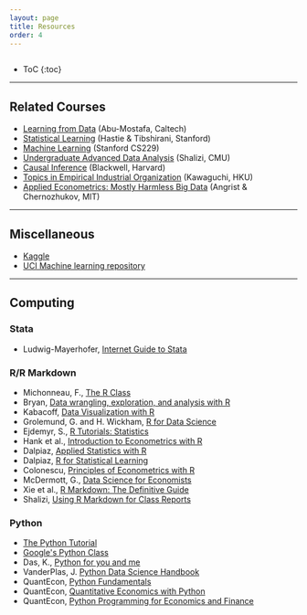 ```yaml
---
layout: page
title: Resources
order: 4
---
```

<p style="height: 1px"></p>

* ToC
{:toc}

---

## Related Courses
- [Learning from Data](https://work.caltech.edu/telecourse.html) (Abu-Mostafa, Caltech)
- [Statistical Learning](https://online.stanford.edu/courses/sohs-ystatslearning-statistical-learning) (Hastie & Tibshirani, Stanford)
- [Machine Learning](http://cs229.stanford.edu/index.html) (Stanford CS229)
- [Undergraduate Advanced Data Analysis](http://www.stat.cmu.edu/~cshalizi/uADA/17/) (Shalizi, CMU)
- [Causal Inference](http://www.mattblackwell.org/teaching/gov2002/) (Blackwell, Harvard)
- [Topics in Empirical Industrial Organization](https://kohei-kawaguchi.github.io/EmpiricalIO/) (Kawaguchi, HKU)
- [Applied Econometrics: Mostly Harmless Big Data](https://ocw.mit.edu/courses/economics/14-387-applied-econometrics-mostly-harmless-big-data-fall-2014/index.htm) (Angrist & Chernozhukov, MIT)

---

## Miscellaneous
- [Kaggle](https://www.kaggle.com/)
- [UCI Machine learning repository](https://archive.ics.uci.edu/ml/index.php)

---

## Computing

### Stata

- Ludwig-Mayerhofer, [Internet Guide to Stata](https://wlm.userweb.mwn.de/Stata/)

### R/R Markdown
- Michonneau, F., [The R Class](http://r-bio.github.io/)
- Bryan, [Data wrangling, exploration, and analysis with R](https://stat545.com/index.html)
- Kabacoff, [Data Visualization with R](https://rkabacoff.github.io/datavis/)
- Grolemund, G. and H. Wickham, [R for Data Science](http://r4ds.had.co.nz/index.html)
- Ejdemyr, S., [R Tutorials: Statistics](https://sejdemyr.github.io/r-tutorials/statistics/)
- Hank et al., [Introduction to Econometrics with R](https://www.econometrics-with-r.org/index.html)
- Dalpiaz, [Applied Statistics with R](https://daviddalpiaz.github.io/appliedstats/)
- Dalpiaz, [R for Statistical Learning](https://daviddalpiaz.github.io/r4sl/)
- Colonescu, [Principles of Econometrics with R](https://bookdown.org/ccolonescu/RPoE4/)
- McDermott, G., [Data Science for Economists](https://github.com/uo-ec607/lectures)
- Xie et al., [R Markdown: The Definitive Guide](https://bookdown.org/yihui/rmarkdown/)
- Shalizi, [Using R Markdown for Class Reports](http://www.stat.cmu.edu/~cshalizi/rmarkdown/)

### Python
- [The Python Tutorial](https://docs.python.org/3/tutorial)
- [Google's Python Class](https://developers.google.com/edu/python/)
- Das, K., [Python for you and me](https://pymbook.readthedocs.io/en/latest)
- VanderPlas, J. [Python Data Science Handbook](https://jakevdp.github.io/PythonDataScienceHandbook)
- QuantEcon, [Python Fundamentals](https://datascience.quantecon.org/python_fundamentals/basics.html)
- QuantEcon, [Quantitative Economics with Python](https://lectures.quantecon.org/py)
- QuantEcon, [Python Programming for Economics and Finance](https://python-programming.quantecon.org/intro.html)
